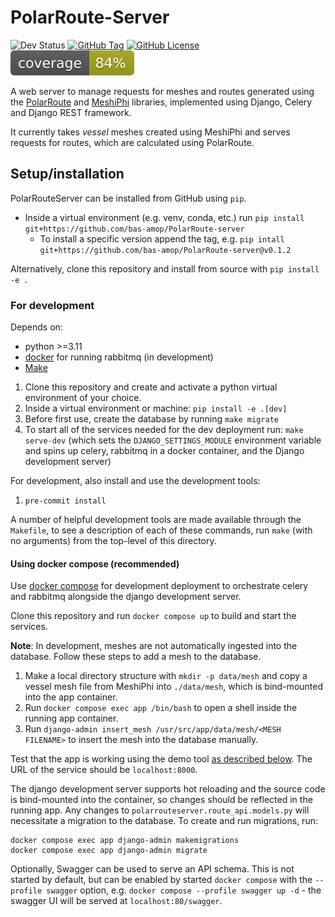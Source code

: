 # PolarRoute-Server

![Dev Status](https://img.shields.io/badge/Status-Active-green)
[![GitHub Tag](https://img.shields.io/github/v/tag/bas-amop/PolarRoute-server?filter=v*.*.*&label=latest%20release)](https://github.com/bas-amop/PolarRoute-server/tags)
[![GitHub License](https://img.shields.io/github/license/bas-amop/PolarRoute-server)](https://github.com/bas-amop/PolarRoute-server/blob/main/LICENSE)
![](coverage.svg)

A web server to manage requests for meshes and routes generated using the [PolarRoute](https://github.com/bas-amop/PolarRoute) and [MeshiPhi](https://github.com/bas-amop/MeshiPhi/) libraries,
implemented using Django, Celery and Django REST framework.

It currently takes *vessel* meshes created using MeshiPhi and serves requests for routes, which are calculated using PolarRoute.

## Setup/installation

PolarRouteServer can be installed from GitHub using `pip`.

+ Inside a virtual environment (e.g. venv, conda, etc.) run `pip install git+https://github.com/bas-amop/PolarRoute-server`
  + To install a specific version append the tag, e.g. `pip intall git+https://github.com/bas-amop/PolarRoute-server@v0.1.2`

Alternatively, clone this repository and install from source with `pip install -e .`

### For development

Depends on:
+ python >=3.11
+ [docker](https://docs.docker.com/get-docker/) for running rabbitmq (in development)
+ [Make](https://www.gnu.org/software/make/)

1. Clone this repository and create and activate a python virtual environment of your choice.
1. Inside a virtual environment or machine: `pip install -e .[dev]`
1. Before first use, create the database by running `make migrate`
1. To start all of the services needed for the dev deployment run: `make serve-dev` (which sets the `DJANGO_SETTINGS_MODULE` environment variable and spins up celery, rabbitmq in a docker container, and the Django development server)

For development, also install and use the development tools:
1. `pre-commit install`

A number of helpful development tools are made available through the `Makefile`, to see a description of each of these commands, run `make` (with no arguments) from the top-level of this directory.

#### Using docker compose (recommended)

Use [docker compose](https://docs.docker.com/compose/install/) for development deployment to orchestrate celery and rabbitmq alongside the django development server.

Clone this repository and run `docker compose up` to build and start the services.

**Note**: In development, meshes are not automatically ingested into the database. Follow these steps to add a mesh to the database.

1. Make a local directory structure with `mkdir -p data/mesh` and copy a vessel mesh file from MeshiPhi into `./data/mesh`, which is bind-mounted into the app container.
1. Run `docker compose exec app /bin/bash` to open a shell inside the running app container.
2. Run `django-admin insert_mesh /usr/src/app/data/mesh/<MESH FILENAME>` to insert the mesh into the database manually.

Test that the app is working using the demo tool [as described below](#making-requests-using-the-demo-tool). The URL of the service should be `localhost:8000`.

The django development server supports hot reloading and the source code is bind-mounted into the container, so changes should be reflected in the running app. Any changes to `polarrouteserver.route_api.models.py` will necessitate a migration to the database. To create and run migrations, run:

```
docker compose exec app django-admin makemigrations
docker compose exec app django-admin migrate
```

Optionally, Swagger can be used to serve an API schema. This is not started by default, but can be enabled by started `docker compose` with the `--profile swagger` option, e.g. `docker compose --profile swagger up -d` - the swagger UI will be served at `localhost:80/swagger`.

